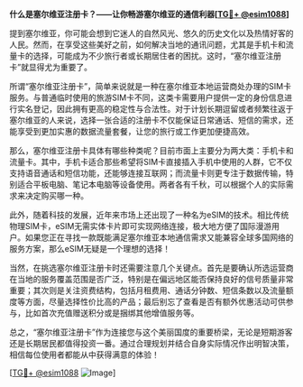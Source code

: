 **什么是塞尔维亚注册卡？——让你畅游塞尔维亚的通信利器[[TG💪+ @esim1088](https://t.me/s/esim1088)]**

提到塞尔维亚，你可能会想到它迷人的自然风光、悠久的历史文化以及热情好客的人民。然而，在享受这些美好之前，如何解决当地的通讯问题，尤其是手机卡和流量卡的选择，可能成为不少旅行者或长期居住者的困扰。这时，“塞尔维亚注册卡”就显得尤为重要了。

所谓“塞尔维亚注册卡”，简单来说就是一种在塞尔维亚本地运营商处办理的SIM卡服务。与普通临时使用的旅游SIM卡不同，这类卡需要用户提供一定的身份信息进行实名登记，因此拥有更高的稳定性与合法性。对于计划长期逗留或者频繁往返于塞尔维亚的人来说，选择一张合适的注册卡不仅能保证日常通话、短信的需求，还能享受到更加实惠的数据流量套餐，让您的旅行或工作更加便捷高效。

那么，塞尔维亚注册卡具体有哪些种类呢？目前市面上主要分为两大类：手机卡和流量卡。其中，手机卡适合那些希望将SIM卡直接插入手机中使用的人群，它不仅支持语音通话和短信功能，还能够连接互联网；而流量卡则更专注于数据传输，特别适合平板电脑、笔记本电脑等设备使用。两者各有千秋，可以根据个人的实际需求来决定购买哪一种。

此外，随着科技的发展，近年来市场上还出现了一种名为eSIM的技术。相比传统物理SIM卡，eSIM无需实体卡片即可实现网络连接，极大地方便了国际漫游用户。如果您正在寻找一款既能满足塞尔维亚本地通信需求又能兼容全球多国网络的服务方案，那么eSIM无疑是一个理想的选择！

当然，在挑选塞尔维亚注册卡时还需要注意几个关键点。首先是要确认所选运营商在当地的服务覆盖范围是否广泛，特别是在偏远地区能否保持良好的信号质量非常重要；其次则是关注资费结构，包括月租费用、通话分钟数、短信条数以及流量额度等方面，尽量选择性价比高的产品；最后别忘了查看是否有额外优惠活动可供参与，比如首次充值赠送积分或是捆绑其他增值服务等。

总之，“塞尔维亚注册卡”作为连接您与这个美丽国度的重要桥梁，无论是短期游客还是长期居民都值得投资一番。通过合理规划并结合自身实际情况作出明智决策，相信每位使用者都能从中获得满意的体验！

[[TG💪+ @esim1088](https://t.me/s/esim1088) ![Image](https://i.postimg.cc/4NQfJmqS/Snipaste-2025-05-13-00-14-12.png)]